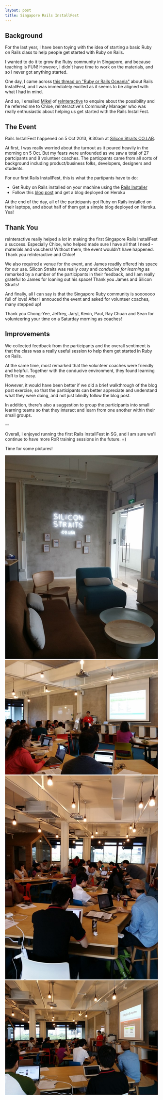 ```yaml
---
layout: post
title: Singapore Rails InstallFest
---
```


## Background

For the last year, I have been toying with the idea of starting a basic Ruby on Rails class to help people get started with Ruby on Rails.

I wanted to do it to grow the Ruby community in Singapore, and because teaching is FUN!
However, I didn't have time to work on the materials, and so I never got anything started.

One day, I came across [this thread on "Ruby or Rails Oceania"](https://groups.google.com/forum/#!topic/rails-oceania/8pXB_JP7SbY)
about Rails InstallFest, and I was immediately excited as it seems to be aligned with what I had in mind.

And so, I emailed [Mikel](https://twitter.com/lindsaar) of [reInteractive](http://www.reinteractive.net/) to enquire about the possibility and he referred me to Chloe, reInteractive's Community Manager
who was really enthusiastic about helping us get started with the Rails InstallFest.

## The Event

Rails InstallFest happened on 5 Oct 2013, 9:30am at [Silicon Straits CO.LAB](http://siliconstraits.com/).

At first, I was really worried about the turnout as it poured heavily in the morning on 5 Oct.
But my fears were unfounded as we saw a total of 27 partcipants and 8 volunteer coaches.
The particpants came from all sorts of background including product/business folks, developers, designers and students.

For our first Rails InstallFest, this is what the partipants have to do:

- Get Ruby on Rails installed on your machine using the [Rails Installer](http://railsinstaller.org)
- Follow this [blog post](http://blog.reinterative.net/posts/32) and get a blog deployed on Heroku

At the end of the day, all of the participants got Ruby on Rails installed on their laptops,
and about half of them got a simple blog deployed on Heroku. Yea!

## Thank You

reInteractive really helped a lot in making the first Singapore Rails InstallFest a success.
Especially Chloe, who helped made sure I have all that I need - materials and vouchers!
Without them, the event wouldn't have happened. Thank you reInteractive and Chloe!

We also required a venue for the event, and James readily offered his space for our use.
Silicon Straits was really _cosy_ and _conducive for learning_ as remarked by a number of the participants in their feedback,
and I am really grateful to James for loaning out his space! Thank you James and Silicon Straits!

And finally, all I can say is that the Singapore Ruby community is sooooooo full of love!
After I annouced the event and asked for volunteer coaches, many stepped up!

Thank you Chong-Yee, Jeffrey, Jaryl, Kevin, Paul, Ray Chuan and Sean
for volunteering your time on a Saturday morning as coaches!

## Improvements

We collected feedback from the participants and the overall sentiment is that
the class was a really useful session to help them get started in Ruby on Rails.

At the same time, most remarked that the volunteer coaches were friendly and helpful.
Together with the conducive environment, they found learning RoR to be easy.

However, it would have been better if we did a brief walkthrough of the blog post exercise,
so that the participants can better appreciate and understand what they were doing,
and not just blindly follow the blog post.

In addition, there's also a suggestion to group the participants into small learning teams so that they interact and learn from one another within their small groups.

--

Overall, I enjoyed running the first Rails InstallFest in SG,
and I am sure we'll continue to have more RoR training sessions in the future. =)

Time for some pictures!

![Silicon Straits](/assets/images/rails_installfest-1.jpg)
![Attendees](/assets/images/rails_installfest-2.jpg)
![Attendees](/assets/images/rails_installfest-3.jpg)
![Attendees](/assets/images/rails_installfest-4.jpg)
